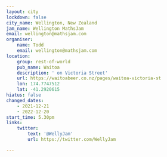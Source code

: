 ```yaml
---
layout: city
lockdown: false
city_name: Wellington, New Zealand
jam_name: Wellington MathsJam
email: wellington@mathsjam.com
organiser:
    name: Todd
    email: wellington@mathsjam.com
location:
    group: rest-of-world
    pub_name: Waitoa
    description: ' on Victoria Street'
    url: https://waitoabeer.co.nz/pages/waitoa-victoria-st
    lon: 174.7747512
    lat: -41.2920615
hiatus: false
changed_dates:
    - 2021-12-21
    - 2022-12-20
start_time: 5.30pm
links:
    twitter:
        text: '@WellyJam'
        url: https://twitter.com/WellyJam

---
```



